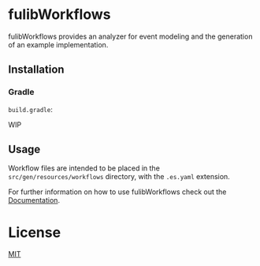 # fulibWorkflows
fulibWorkflows provides an analyzer for event modeling and the generation of an example implementation.

## Installation
### Gradle
`build.gradle`:

WIP

## Usage

Workflow files are intended to be placed in the `src/gen/resources/workflows` directory, with the `.es.yaml` extension.

For further information on how to use fulibWorkflows check out the [Documentation](https://github.com/fujaba/fulib/blob/master/README.md). 

# License
[MIT](https://github.com/fujaba/fulibWorkflows/blob/main/LICENSE.md)